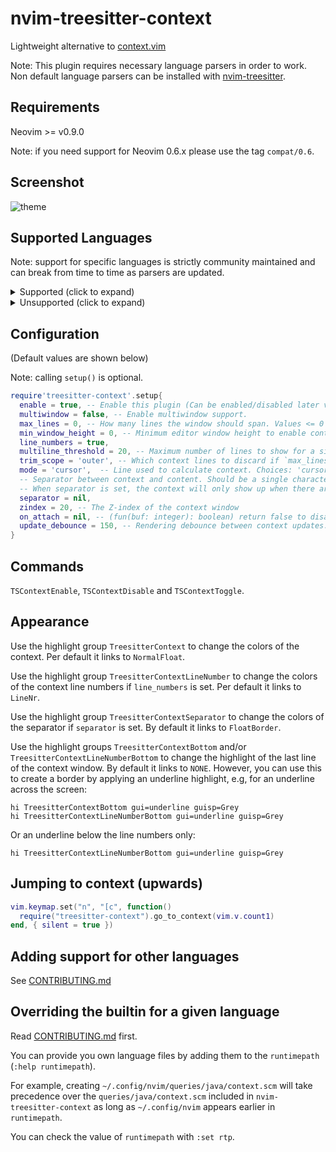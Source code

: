 # nvim-treesitter-context

Lightweight alternative to [context.vim](https://github.com/wellle/context.vim)

Note: This plugin requires necessary language parsers in order to work. Non default
language parsers can be installed with [nvim-treesitter](https://github.com/nvim-treesitter/nvim-treesitter).

## Requirements

Neovim >= v0.9.0

Note: if you need support for Neovim 0.6.x please use the tag `compat/0.6`.

## Screenshot

![theme](./static/demo.gif)

## Supported Languages

Note: support for specific languages is strictly community maintained and can break from time to time as parsers are updated.

<details>
<summary>Supported (click to expand)</summary

  - [x] `ada`
  - [x] `apex`
  - [x] `bash`
  - [x] `c`
  - [x] `c_sharp`
  - [x] `capnp`
  - [x] `clojure`
  - [x] `cmake`
  - [x] `cpp`
  - [x] `css`
  - [x] `cuda`
  - [x] `cue`
  - [x] `d`
  - [x] `dart`
  - [x] `devicetree`
  - [x] `diff`
  - [x] `elixir`
  - [x] `elm`
  - [x] `fennel`
  - [x] `fish`
  - [x] `fortran`
  - [x] `gdscript`
  - [x] `glimmer`
  - [x] `go`
  - [x] `graphql`
  - [x] `groovy`
  - [x] `haskell`
  - [x] `html`
  - [x] `ini`
  - [x] `janet_simple`
  - [x] `java`
  - [x] `javascript`
  - [x] `json`
  - [x] `jsonnet`
  - [x] `julia`
  - [x] `kdl`
  - [x] `latex`
  - [x] `liquidsoap`
  - [x] `lua`
  - [x] `make`
  - [x] `markdown`
  - [x] `matlab`
  - [x] `nim`
  - [x] `nix`
  - [x] `norg`
  - [x] `nu`
  - [x] `objdump`
  - [x] `ocaml`
  - [x] `ocaml_interface`
  - [x] `odin`
  - [x] `org`
  - [x] `php`
  - [x] `php_only`
  - [x] `prisma`
  - [x] `proto`
  - [x] `python`
  - [x] `r`
  - [x] `ruby`
  - [x] `rust`
  - [x] `scala`
  - [x] `scss`
  - [x] `smali`
  - [x] `solidity`
  - [x] `svelte`
  - [x] `swift`
  - [x] `tact`
  - [x] `tcl`
  - [x] `teal`
  - [x] `templ`
  - [x] `terraform`
  - [x] `toml`
  - [x] `tsx`
  - [x] `typescript`
  - [x] `typoscript`
  - [x] `typst`
  - [x] `usd`
  - [x] `verilog`
  - [x] `vhdl`
  - [x] `vim`
  - [x] `vue`
  - [x] `xml`
  - [x] `yaml`
  - [x] `yang`
  - [x] `zig`

</details>

<details>
<summary>Unsupported (click to expand)</summary

  - [ ] `agda`
  - [ ] `angular`
  - [ ] `arduino`
  - [ ] `asm`
  - [ ] `astro`
  - [ ] `authzed`
  - [ ] `awk`
  - [ ] `bass`
  - [ ] `beancount`
  - [ ] `bibtex`
  - [ ] `bicep`
  - [ ] `bitbake`
  - [ ] `blueprint`
  - [ ] `bp`
  - [ ] `cairo`
  - [ ] `chatito`
  - [ ] `circom`
  - [ ] `comment`
  - [ ] `commonlisp`
  - [ ] `cooklang`
  - [ ] `corn`
  - [ ] `cpon`
  - [ ] `csv`
  - [ ] `cylc`
  - [ ] `desktop`
  - [ ] `dhall`
  - [ ] `disassembly`
  - [ ] `djot`
  - [ ] `dockerfile`
  - [ ] `dot`
  - [ ] `doxygen`
  - [ ] `dtd`
  - [ ] `earthfile`
  - [ ] `ebnf`
  - [ ] `editorconfig`
  - [ ] `eds`
  - [ ] `eex`
  - [ ] `elsa`
  - [ ] `elvish`
  - [ ] `embedded_template`
  - [ ] `erlang`
  - [ ] `facility`
  - [ ] `faust`
  - [ ] `fidl`
  - [ ] `firrtl`
  - [ ] `foam`
  - [ ] `forth`
  - [ ] `fsh`
  - [ ] `fsharp`
  - [ ] `func`
  - [ ] `fusion`
  - [ ] `gap`
  - [ ] `gaptst`
  - [ ] `gdshader`
  - [ ] `git_config`
  - [ ] `git_rebase`
  - [ ] `gitattributes`
  - [ ] `gitcommit`
  - [ ] `gitignore`
  - [ ] `gleam`
  - [ ] `glimmer_javascript`
  - [ ] `glimmer_typescript`
  - [ ] `glsl`
  - [ ] `gn`
  - [ ] `gnuplot`
  - [ ] `goctl`
  - [ ] `godot_resource`
  - [ ] `gomod`
  - [ ] `gosum`
  - [ ] `gotmpl`
  - [ ] `gowork`
  - [ ] `gpg`
  - [ ] `gren`
  - [ ] `gstlaunch`
  - [ ] `hack`
  - [ ] `hare`
  - [ ] `haskell_persistent`
  - [ ] `hcl`
  - [ ] `heex`
  - [ ] `helm`
  - [ ] `hjson`
  - [ ] `hlsl`
  - [ ] `hlsplaylist`
  - [ ] `hocon`
  - [ ] `hoon`
  - [ ] `htmldjango`
  - [ ] `http`
  - [ ] `hurl`
  - [ ] `hyprlang`
  - [ ] `idl`
  - [ ] `inko`
  - [ ] `ispc`
  - [ ] `jq`
  - [ ] `jsdoc`
  - [ ] `json5`
  - [ ] `jsonc`
  - [ ] `just`
  - [ ] `kconfig`
  - [ ] `kotlin`
  - [ ] `koto`
  - [ ] `kusto`
  - [ ] `lalrpop`
  - [ ] `ledger`
  - [ ] `leo`
  - [ ] `linkerscript`
  - [ ] `liquid`
  - [ ] `llvm`
  - [ ] `luadoc`
  - [ ] `luap`
  - [ ] `luau`
  - [ ] `m68k`
  - [ ] `markdown_inline`
  - [ ] `menhir`
  - [ ] `mermaid`
  - [ ] `meson`
  - [ ] `mlir`
  - [ ] `muttrc`
  - [ ] `nasm`
  - [ ] `nginx`
  - [ ] `nickel`
  - [ ] `nim_format_string`
  - [ ] `ninja`
  - [ ] `nqc`
  - [ ] `objc`
  - [ ] `ocamllex`
  - [ ] `pascal`
  - [ ] `passwd`
  - [ ] `pem`
  - [ ] `perl`
  - [ ] `phpdoc`
  - [ ] `pioasm`
  - [ ] `po`
  - [ ] `pod`
  - [ ] `poe_filter`
  - [ ] `pony`
  - [ ] `powershell`
  - [ ] `printf`
  - [ ] `problog`
  - [ ] `prolog`
  - [ ] `promql`
  - [ ] `properties`
  - [ ] `prql`
  - [ ] `psv`
  - [ ] `pug`
  - [ ] `puppet`
  - [ ] `purescript`
  - [ ] `pymanifest`
  - [ ] `ql`
  - [ ] `qmldir`
  - [ ] `qmljs`
  - [ ] `query`
  - [ ] `racket`
  - [ ] `ralph`
  - [ ] `rasi`
  - [ ] `rbs`
  - [ ] `re2c`
  - [ ] `readline`
  - [ ] `regex`
  - [ ] `rego`
  - [ ] `requirements`
  - [ ] `rescript`
  - [ ] `rnoweb`
  - [ ] `robot`
  - [ ] `robots`
  - [ ] `roc`
  - [ ] `ron`
  - [ ] `rst`
  - [ ] `runescript`
  - [ ] `scfg`
  - [ ] `scheme`
  - [ ] `sflog`
  - [ ] `slang`
  - [ ] `slint`
  - [ ] `smithy`
  - [ ] `snakemake`
  - [ ] `soql`
  - [ ] `sosl`
  - [ ] `sourcepawn`
  - [ ] `sparql`
  - [ ] `sql`
  - [ ] `squirrel`
  - [ ] `ssh_config`
  - [ ] `starlark`
  - [ ] `strace`
  - [ ] `styled`
  - [ ] `supercollider`
  - [ ] `superhtml`
  - [ ] `surface`
  - [ ] `sway`
  - [ ] `sxhkdrc`
  - [ ] `systemtap`
  - [ ] `t32`
  - [ ] `tablegen`
  - [ ] `textproto`
  - [ ] `thrift`
  - [ ] `tiger`
  - [ ] `tlaplus`
  - [ ] `tmux`
  - [ ] `todotxt`
  - [ ] `tsv`
  - [ ] `turtle`
  - [ ] `twig`
  - [ ] `typespec`
  - [ ] `udev`
  - [ ] `ungrammar`
  - [ ] `unison`
  - [ ] `uxntal`
  - [ ] `v`
  - [ ] `vala`
  - [ ] `vento`
  - [ ] `vhs`
  - [ ] `vimdoc`
  - [ ] `vrl`
  - [ ] `wgsl`
  - [ ] `wgsl_bevy`
  - [ ] `wing`
  - [ ] `wit`
  - [ ] `xcompose`
  - [ ] `xresources`
  - [ ] `yuck`
  - [ ] `zathurarc`
  - [ ] `ziggy`
  - [ ] `ziggy_schema`

</details>

## Configuration

(Default values are shown below)

Note: calling `setup()` is optional.

```lua
require'treesitter-context'.setup{
  enable = true, -- Enable this plugin (Can be enabled/disabled later via commands)
  multiwindow = false, -- Enable multiwindow support.
  max_lines = 0, -- How many lines the window should span. Values <= 0 mean no limit.
  min_window_height = 0, -- Minimum editor window height to enable context. Values <= 0 mean no limit.
  line_numbers = true,
  multiline_threshold = 20, -- Maximum number of lines to show for a single context
  trim_scope = 'outer', -- Which context lines to discard if `max_lines` is exceeded. Choices: 'inner', 'outer'
  mode = 'cursor',  -- Line used to calculate context. Choices: 'cursor', 'topline'
  -- Separator between context and content. Should be a single character string, like '-'.
  -- When separator is set, the context will only show up when there are at least 2 lines above cursorline.
  separator = nil,
  zindex = 20, -- The Z-index of the context window
  on_attach = nil, -- (fun(buf: integer): boolean) return false to disable attaching
  update_debounce = 150, -- Rendering debounce between context updates.
}
```

## Commands

`TSContextEnable`, `TSContextDisable` and `TSContextToggle`.

## Appearance

Use the highlight group `TreesitterContext` to change the colors of the
context. Per default it links to `NormalFloat`.

Use the highlight group `TreesitterContextLineNumber` to change the colors of the
context line numbers if `line_numbers` is set. Per default it links to `LineNr`.

Use the highlight group `TreesitterContextSeparator` to change the colors of the
separator if `separator` is set. By default it links to `FloatBorder`.

Use the highlight groups `TreesitterContextBottom` and/or
`TreesitterContextLineNumberBottom` to change the highlight of the last line of
the context window. By default it links to `NONE`.
However, you can use this to create a border by applying an underline highlight, e.g,
for an underline across the screen:

```vim
hi TreesitterContextBottom gui=underline guisp=Grey
hi TreesitterContextLineNumberBottom gui=underline guisp=Grey
```

Or an underline below the line numbers only:

```vim
hi TreesitterContextLineNumberBottom gui=underline guisp=Grey
```

## Jumping to context (upwards)

```lua
vim.keymap.set("n", "[c", function()
  require("treesitter-context").go_to_context(vim.v.count1)
end, { silent = true })
```

## Adding support for other languages

See [CONTRIBUTING.md](CONTRIBUTING.md)

## Overriding the builtin for a given language

Read [CONTRIBUTING.md](CONTRIBUTING.md) first.

You can provide you own language files by adding them to the
`runtimepath` (`:help runtimepath`).

For example, creating `~/.config/nvim/queries/java/context.scm` will take
precedence over the `queries/java/context.scm` included in `nvim-treesitter-context`
as long as `~/.config/nvim` appears earlier in  `runtimepath`.

You can check the value of `runtimepath` with `:set rtp`.
